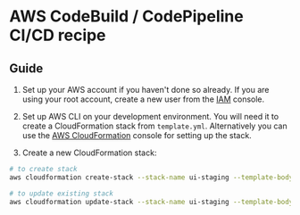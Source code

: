 # AWS CodeBuild / CodePipeline CI/CD recipe

## Guide

1. Set up your AWS account if you haven't done so already.
If you are using your root account, create a new user from the [IAM](https://console.aws.amazon.com/iam/home#/home) console.

1. Set up AWS CLI on your development environment. You will need it to create a CloudFormation stack from `template.yml`. Alternatively you can use the [AWS CloudFormation](https://console.aws.amazon.com/cloudformation/home) console for setting up the stack.

1. Create a new CloudFormation stack:
```bash
# to create stack
aws cloudformation create-stack --stack-name ui-staging --template-body file://template.yml

# to update existing stack
aws cloudformation update-stack --stack-name ui-staging --template-body file://template.yml
```
